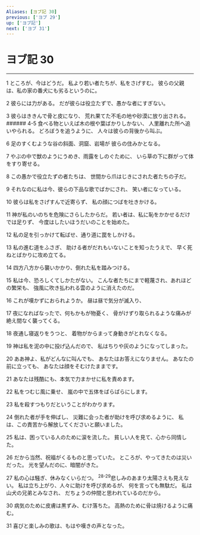 ```yaml
---
Aliases: [ヨブ記 30]
previous: ['ヨブ 29']
up: ['ヨブ記']
next: ['ヨブ 31']
---
```

# ヨブ記 30

***




1 
ところが、今はどうだ。 私より若い者たちが、私をさげすむ。 彼らの父親は、私の家の番犬にも劣るというのに。 



2 
彼らには力がある。 だが彼らは役立たずで、愚かな者にすぎない。 



3 
彼らはききんで骨と皮になり、 荒れ果てた不毛の地や砂漠に放り出される。 ###### 4-5 食べる物といえば木の根や葉ばかりしかない、 人里離れた所へ追いやられる。 どろぼうを追うように、 人々は彼らの背後から叫ぶ。 



6 
足のすくむような谷の斜面、洞窟、岩場が 彼らの住みかとなる。 



7 
やぶの中で獣のようにうめき、雨露をしのぐために、 いら草の下に群がって体をすり寄せる。 



8 
この愚かで役立たずの者たちは、 世間から爪はじきにされた者たちの子だ。 



9 
それなのに私は今、彼らの下品な歌でばかにされ、 笑い者になっている。 



10 
彼らは私をさげすんで近寄らず、 私の顔につばを吐きかける。 



11 
神が私のいのちを危険にさらしたからだ。 若い者は、私に恥をかかせるだけでは足りず、 今度はしたいほうだいのことを始めた。 



12 
私の足を引っかけて転ばせ、通り道に罠をしかける。 



13 
私の進む道をふさぎ、 助ける者がだれもいないことを知ったうえで、 早く死ねとばかりに攻め立てる。 



14 
四方八方から襲いかかり、倒れた私を踏みつける。 



15 
私は今、恐ろしくてしかたがない。 こんな者たちにまで軽蔑され、あれほどの繁栄も、 強風に吹き払われる雲のように消えたのだ。 



16 
これが嘆かずにおられようか。 昼は昼で気分が滅入り、 



17 
夜になればなったで、何もかもが物憂く、 骨がけずり取られるような痛みが 絶え間なく襲ってくる。 



18 
夜通し寝返りをうつと、 着物がからまって身動きがとれなくなる。 



19 
神は私を泥の中に投げ込んだので、 私はちりや灰のようになってしまった。 



20 
ああ神よ、私がどんなに叫んでも、 あなたはお答えになりません。 あなたの前に立っても、 あなたは顔をそむけたままです。 



21 
あなたは残酷にも、本気で力まかせに私を責めます。 



22 
私をつむじ風に乗せ、 嵐の中で五体をばらばらにします。 



23 
私を殺すつもりだということがわかります。 



24 
倒れた者が手を伸ばし、 災難に会った者が助けを呼び求めるように、 私は、この責苦から解放してくださいと願いました。 



25 
私は、困っている人のために涙を流した。 貧しい人を見て、心から同情した。 



26 
だから当然、祝福がくるものと思っていた。 ところが、やってきたのは災いだった。 光を望んだのに、暗闇がきた。 



27 
私の心は騒ぎ、休みなくいらだつ。 <sup class="versenum">28-29</sup>悲しみのあまり太陽さえも見えない。 私は立ち上がり、人々に助けを呼び求めるが、 何を言っても無駄だ。 私は山犬の兄弟とみなされ、 だちょうの仲間と思われているのだから。 



30 
病気のために皮膚は黒ずみ、むけ落ちた。 高熱のために骨は焼けるように痛む。 



31 
喜びと楽しみの歌は、もはや嘆きの声となった。
